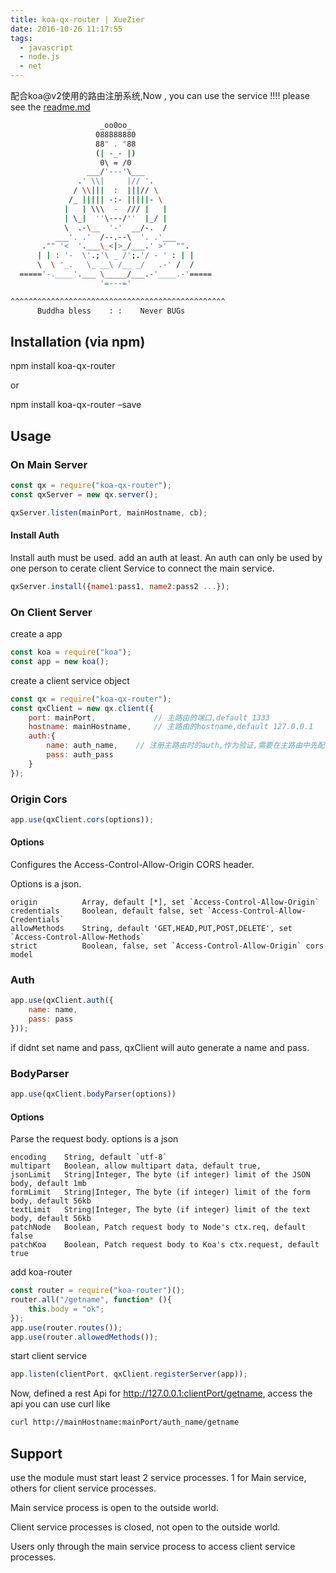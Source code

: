 ```yaml
---
title: koa-qx-router | XueZier
date: 2016-10-26 11:17:55
tags:
  - javascript
  - node.js
  - net
---
```


配合koa@v2使用的路由注册系统,Now , you can use the service !!!! please see the <a href='https://github.com/xuezier/koa-qx-router/blob/master/readme.md'>readme.md</a>
```bash
                    _oo0oo_
                   088888880
                   88" . "88
                   (| -_- |)
                    0\ = /0
                 ___/'---'\___
               .' \\|     |// '.
              / \\|||  :  |||// \
             /_ ||||| -:- |||||- \
            |   | \\\  -  /// |   |
            | \_|  ''\---/''  |_/ |
            \  .-\__  '-'  __/-.  /
          ___'. .'  /--.--\  '. .'___
       ."" '<  '.___\_<|>_/___.' >'  "".
      | | : '-  \'.;'\ _ /';.'/ - ' : | |
      \  \ '_.   \_ __\ /__ _/   .-' /  /
  ====='-.____'.___ \_____/___.-'____.-'=====
                    '=---='

^^^^^^^^^^^^^^^^^^^^^^^^^^^^^^^^^^^^^^^^^^^^^^^^
      Buddha bless    : :    Never BUGs
```

## Installation (via npm)
npm install koa-qx-router

or

npm install koa-qx-router –save

## Usage
### On Main Server
```js
const qx = require("koa-qx-router");
const qxServer = new qx.server();

qxServer.listen(mainPort, mainHostname, cb);
```

#### Install Auth
Install auth must be used. add an auth at least. An auth can only be used by one person to cerate client Service to connect the main service.
```js
qxServer.install({name1:pass1, name2:pass2 ...});
```

### On Client Server
create a app
```js
const koa = require("koa");
const app = new koa();
```

create a client service object
```js
const qx = require("koa-qx-router");
const qxClient = new qx.client({
    port: mainPort,             // 主路由的端口,default 1333
    hostname: mainHostname,     // 主路由的hostname,default 127.0.0.1
    auth:{
        name: auth_name,    // 注册主路由时的auth,作为验证,需要在主路由中先配置此项
        pass: auth_pass
    }
});
```

### Origin Cors
```js
app.use(qxClient.cors(options));
```
#### Options

Configures the Access-Control-Allow-Origin CORS header.

Options is a json.
```
origin          Array, default [*], set `Access-Control-Allow-Origin`
credentials     Boolean, default false, set `Access-Control-Allow-Credentials`
allowMethods    String, default 'GET,HEAD,PUT,POST,DELETE', set `Access-Control-Allow-Methods`
strict          Boolean, false, set `Access-Control-Allow-Origin` cors model
```

### Auth
```js
app.use(qxClient.auth({
    name: name,
    pass: pass
}));
```

if didnt set name and pass, qxClient will auto generate a name and pass.

### BodyParser
```js
app.use(qxClient.bodyParser(options))
```

#### Options
Parse the request body. options is a json
```
encoding    String, default `utf-8`
multipart   Boolean, allow multipart data, default true,
jsonLimit   String|Integer, The byte (if integer) limit of the JSON body, default 1mb
formLimit   String|Integer, The byte (if integer) limit of the form body, default 56kb
textLimit   String|Integer, The byte (if integer) limit of the text body, default 56kb
patchNode   Boolean, Patch request body to Node's ctx.req, default false
patchKoa    Boolean, Patch request body to Koa's ctx.request, default true
```

add koa-router
```js
const router = require("koa-router")();
router.all("/getname", function* (){
    this.body = "ok";
});
app.use(router.routes());
app.use(router.allowedMethods());
```

start client service
```js
app.listen(clientPort, qxClient.registerServer(app));
```

Now, defined a rest Api for http://127.0.0.1:clientPort/getname, access the api you can use curl like
```bash
curl http://mainHostname:mainPort/auth_name/getname
```

## Support
use the module must start least 2 service processes. 1 for Main service, others for client service processes.

Main service process is open to the outside world.

Client service processes is closed, not open to the outside world.

Users only through the main service process to access client service processes.
